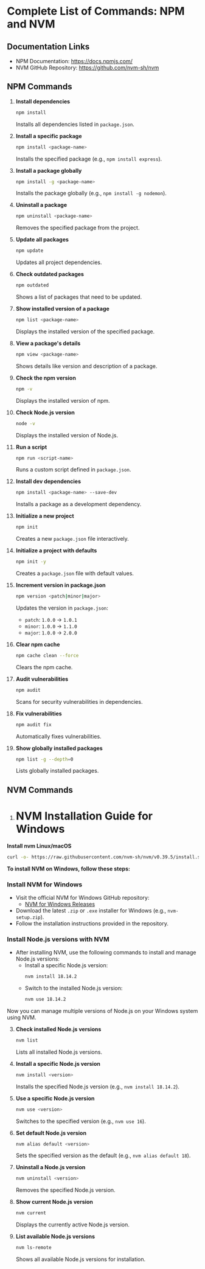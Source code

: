 # Complete List of Commands: NPM and NVM

## Documentation Links
- NPM Documentation: https://docs.npmjs.com/
- NVM GitHub Repository: https://github.com/nvm-sh/nvm

## NPM Commands

1. **Install dependencies**
   ```bash
   npm install
   ```
   Installs all dependencies listed in `package.json`.

2. **Install a specific package**
   ```bash
   npm install <package-name>
   ```
   Installs the specified package (e.g., `npm install express`).

3. **Install a package globally**
   ```bash
   npm install -g <package-name>
   ```
   Installs the package globally (e.g., `npm install -g nodemon`).

4. **Uninstall a package**
   ```bash
   npm uninstall <package-name>
   ```
   Removes the specified package from the project.

5. **Update all packages**
   ```bash
   npm update
   ```
   Updates all project dependencies.

6. **Check outdated packages**
   ```bash
   npm outdated
   ```
   Shows a list of packages that need to be updated.

7. **Show installed version of a package**
   ```bash
   npm list <package-name>
   ```
   Displays the installed version of the specified package.

8. **View a package's details**
   ```bash
   npm view <package-name>
   ```
   Shows details like version and description of a package.

9. **Check the npm version**
   ```bash
   npm -v
   ```
   Displays the installed version of npm.

10. **Check Node.js version**
    ```bash
    node -v
    ```
    Displays the installed version of Node.js.

11. **Run a script**
    ```bash
    npm run <script-name>
    ```
    Runs a custom script defined in `package.json`.

12. **Install dev dependencies**
    ```bash
    npm install <package-name> --save-dev
    ```
    Installs a package as a development dependency.

13. **Initialize a new project**
    ```bash
    npm init
    ```
    Creates a new `package.json` file interactively.

14. **Initialize a project with defaults**
    ```bash
    npm init -y
    ```
    Creates a `package.json` file with default values.

15. **Increment version in package.json**
    ```bash
    npm version <patch|minor|major>
    ```
    Updates the version in `package.json`:
    * `patch`: `1.0.0` → `1.0.1`
    * `minor`: `1.0.0` → `1.1.0`
    * `major`: `1.0.0` → `2.0.0`

16. **Clear npm cache**
    ```bash
    npm cache clean --force
    ```
    Clears the npm cache.

17. **Audit vulnerabilities**
    ```bash
    npm audit
    ```
    Scans for security vulnerabilities in dependencies.

18. **Fix vulnerabilities**
    ```bash
    npm audit fix
    ```
    Automatically fixes vulnerabilities.

19. **Show globally installed packages**
    ```bash
    npm list -g --depth=0
    ```
    Lists globally installed packages.

## NVM Commands

1.    # NVM Installation Guide for Windows

  **Install nvm Linux/macOS**
   ```bash
   curl -o- https://raw.githubusercontent.com/nvm-sh/nvm/v0.39.5/install.sh | bash
   ```

**To install NVM on Windows, follow these steps:**

###  **Install NVM for Windows**
   - Visit the official NVM for Windows GitHub repository:
     - [NVM for Windows Releases](https://github.com/coreybutler/nvm-windows/releases)
   - Download the latest `.zip` or `.exe` installer for Windows (e.g., `nvm-setup.zip`).
   - Follow the installation instructions provided in the repository.

###  **Install Node.js versions with NVM**
   - After installing NVM, use the following commands to install and manage Node.js versions:
     - Install a specific Node.js version:
       ```bash
       nvm install 18.14.2
       ```
     - Switch to the installed Node.js version:
       ```bash
       nvm use 18.14.2
       ```

Now you can manage multiple versions of Node.js on your Windows system using NVM.


3. **Check installed Node.js versions**
   ```bash
   nvm list
   ```
   Lists all installed Node.js versions.

4. **Install a specific Node.js version**
   ```bash
   nvm install <version>
   ```
   Installs the specified Node.js version (e.g., `nvm install 18.14.2`).

5. **Use a specific Node.js version**
   ```bash
   nvm use <version>
   ```
   Switches to the specified version (e.g., `nvm use 16`).

6. **Set default Node.js version**
   ```bash
   nvm alias default <version>
   ```
   Sets the specified version as the default (e.g., `nvm alias default 18`).

7. **Uninstall a Node.js version**
   ```bash
   nvm uninstall <version>
   ```
   Removes the specified Node.js version.

8. **Show current Node.js version**
   ```bash
   nvm current
   ```
   Displays the currently active Node.js version.

9. **List available Node.js versions**
   ```bash
   nvm ls-remote
   ```
   Shows all available Node.js versions for installation.

